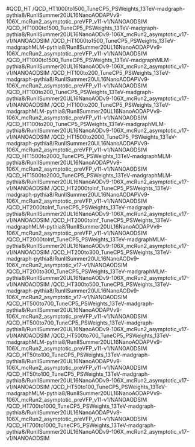 #QCD_HT
/QCD_HT1000to1500_TuneCP5_PSWeights_13TeV-madgraph-pythia8/RunIISummer20UL16NanoAODAPVv9-106X_mcRun2_asymptotic_preVFP_v11-v1/NANOAODSIM
/QCD_HT1000to1500_TuneCP5_PSWeights_13TeV-madgraph-pythia8/RunIISummer20UL16NanoAODv9-106X_mcRun2_asymptotic_v17-v1/NANOAODSIM
/QCD_HT1000to1500_TuneCP5_PSWeights_13TeV-madgraphMLM-pythia8/RunIISummer20UL16NanoAODAPVv9-106X_mcRun2_asymptotic_preVFP_v11-v1/NANOAODSIM
/QCD_HT1000to1500_TuneCP5_PSWeights_13TeV-madgraphMLM-pythia8/RunIISummer20UL16NanoAODv9-106X_mcRun2_asymptotic_v17-v1/NANOAODSIM
/QCD_HT100to200_TuneCP5_PSWeights_13TeV-madgraph-pythia8/RunIISummer20UL16NanoAODAPVv9-106X_mcRun2_asymptotic_preVFP_v11-v1/NANOAODSIM
/QCD_HT100to200_TuneCP5_PSWeights_13TeV-madgraph-pythia8/RunIISummer20UL16NanoAODv9-106X_mcRun2_asymptotic_v17-v1/NANOAODSIM
/QCD_HT100to200_TuneCP5_PSWeights_13TeV-madgraphMLM-pythia8/RunIISummer20UL16NanoAODAPVv9-106X_mcRun2_asymptotic_preVFP_v11-v1/NANOAODSIM
/QCD_HT100to200_TuneCP5_PSWeights_13TeV-madgraphMLM-pythia8/RunIISummer20UL16NanoAODv9-106X_mcRun2_asymptotic_v17-v1/NANOAODSIM
/QCD_HT1500to2000_TuneCP5_PSWeights_13TeV-madgraph-pythia8/RunIISummer20UL16NanoAODAPVv9-106X_mcRun2_asymptotic_preVFP_v11-v1/NANOAODSIM
/QCD_HT1500to2000_TuneCP5_PSWeights_13TeV-madgraphMLM-pythia8/RunIISummer20UL16NanoAODAPVv9-106X_mcRun2_asymptotic_preVFP_v11-v1/NANOAODSIM
/QCD_HT1500to2000_TuneCP5_PSWeights_13TeV-madgraphMLM-pythia8/RunIISummer20UL16NanoAODv9-106X_mcRun2_asymptotic_v17-v1/NANOAODSIM
/QCD_HT2000toInf_TuneCP5_PSWeights_13TeV-madgraph-pythia8/RunIISummer20UL16NanoAODAPVv9-106X_mcRun2_asymptotic_preVFP_v11-v1/NANOAODSIM
/QCD_HT2000toInf_TuneCP5_PSWeights_13TeV-madgraph-pythia8/RunIISummer20UL16NanoAODv9-106X_mcRun2_asymptotic_v17-v1/NANOAODSIM
/QCD_HT2000toInf_TuneCP5_PSWeights_13TeV-madgraphMLM-pythia8/RunIISummer20UL16NanoAODAPVv9-106X_mcRun2_asymptotic_preVFP_v11-v1/NANOAODSIM
/QCD_HT2000toInf_TuneCP5_PSWeights_13TeV-madgraphMLM-pythia8/RunIISummer20UL16NanoAODv9-106X_mcRun2_asymptotic_v17-v1/NANOAODSIM
/QCD_HT200to300_TuneCP5_PSWeights_13TeV-madgraph-pythia8/RunIISummer20UL16NanoAODv9-106X_mcRun2_asymptotic_v17-v1/NANOAODSIM
/QCD_HT200to300_TuneCP5_PSWeights_13TeV-madgraphMLM-pythia8/RunIISummer20UL16NanoAODv9-106X_mcRun2_asymptotic_v17-v1/NANOAODSIM
/QCD_HT300to500_TuneCP5_PSWeights_13TeV-madgraph-pythia8/RunIISummer20UL16NanoAODv9-106X_mcRun2_asymptotic_v17-v1/NANOAODSIM
/QCD_HT500to700_TuneCP5_PSWeights_13TeV-madgraph-pythia8/RunIISummer20UL16NanoAODAPVv9-106X_mcRun2_asymptotic_preVFP_v11-v1/NANOAODSIM
/QCD_HT500to700_TuneCP5_PSWeights_13TeV-madgraph-pythia8/RunIISummer20UL16NanoAODv9-106X_mcRun2_asymptotic_v17-v1/NANOAODSIM
/QCD_HT500to700_TuneCP5_PSWeights_13TeV-madgraphMLM-pythia8/RunIISummer20UL16NanoAODAPVv9-106X_mcRun2_asymptotic_preVFP_v11-v1/NANOAODSIM
/QCD_HT50to100_TuneCP5_PSWeights_13TeV-madgraph-pythia8/RunIISummer20UL16NanoAODAPVv9-106X_mcRun2_asymptotic_preVFP_v11-v1/NANOAODSIM
/QCD_HT50to100_TuneCP5_PSWeights_13TeV-madgraph-pythia8/RunIISummer20UL16NanoAODv9-106X_mcRun2_asymptotic_v17-v1/NANOAODSIM
/QCD_HT50to100_TuneCP5_PSWeights_13TeV-madgraphMLM-pythia8/RunIISummer20UL16NanoAODAPVv9-106X_mcRun2_asymptotic_preVFP_v11-v1/NANOAODSIM
/QCD_HT700to1000_TuneCP5_PSWeights_13TeV-madgraph-pythia8/RunIISummer20UL16NanoAODAPVv9-106X_mcRun2_asymptotic_preVFP_v11-v1/NANOAODSIM
/QCD_HT700to1000_TuneCP5_PSWeights_13TeV-madgraph-pythia8/RunIISummer20UL16NanoAODv9-106X_mcRun2_asymptotic_v17-v1/NANOAODSIM
